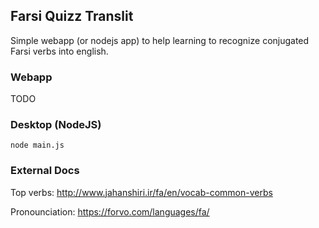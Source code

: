 ## Farsi Quizz Translit

Simple webapp (or nodejs app) to help learning to recognize conjugated Farsi verbs into english.


### Webapp

TODO

### Desktop (NodeJS)

```node main.js```

### External Docs

Top verbs:
http://www.jahanshiri.ir/fa/en/vocab-common-verbs

Pronounciation:
https://forvo.com/languages/fa/
